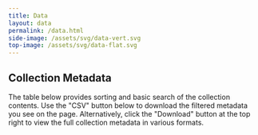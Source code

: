 ```yaml
---
title: Data
layout: data
permalink: /data.html
side-image: /assets/svg/data-vert.svg
top-image: /assets/svg/data-flat.svg
---
```


## Collection Metadata

The table below provides sorting and basic search of the collection contents. 
Use the "CSV" button below to download the filtered metadata you see on the page. 
Alternatively, click the "Download" button at the top right to view the full collection metadata in various formats. 

